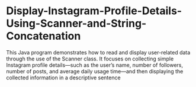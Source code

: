 # Display-Instagram-Profile-Details-Using-Scanner-and-String-Concatenation
This Java program demonstrates how to read and display user-related data through the use of the Scanner class. It focuses on collecting simple Instagram profile details—such as the user’s name, number of followers, number of posts, and average daily usage time—and then displaying the collected information in a descriptive sentence
